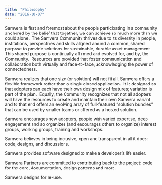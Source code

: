 ```yaml
---
title: "Philosophy"
date: "2016-10-07"
---
```


Samvera is first and foremost about the people participating in a community anchored by the belief that together, we can achieve so much more than we could alone.  The Samvera Community thrives due to its diversity in people, institutions, perspectives and skills aligned around a common, shared purpose to provide solutions for sustainable, durable asset management. This shared purpose is continually affirmed and evolved for, and by, the Community.  Resources are provided that foster communication and collaboration both virtually and face-to-face, acknowledging the power of connectedness.

Samvera realizes that one size (or solution) will not fit all. Samvera offers a flexible framework rather than a single closed application.  It is designed so that adopters can each have their own design mix of features; variation is part of the plan.  Equally, the Community recognizes that not all adopters will have the resources to create and maintain their own Samvera variant and to that end offers an evolving array of full-featured “solution bundles” that can be used by smaller teams or offered as a hosted solution.

Samvera encourages new adopters, people with varied expertise, deep engagement and so organizes (and encourages others to organize) interest groups, working groups, training and workshops.

Samvera believes in being inclusive, open and transparent in all it does: code, designs, and discussions.

Samvera provides software designed to make a developer’s life easier.

Samvera Partners are committed to contributing back to the project: code for the core, documentation, design patterns and more.

Samvera designs for re-use.
